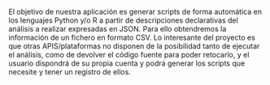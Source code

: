 El objetivo de nuestra aplicación es generar scripts de forma automática en los lenguajes
Python y/o R a partir de descripciones declarativas del análisis a realizar expresadas en JSON. Para ello obtendremos la información de un fichero en formato CSV. Lo interesante del proyecto es que otras APIS/plataformas no disponen de la posibilidad tanto de ejecutar el análisis, como de devolver el código fuente para poder retocarlo, y el usuario dispondrá de su propia cuenta y podrá generar los scripts que necesite y tener un registro de ellos.

